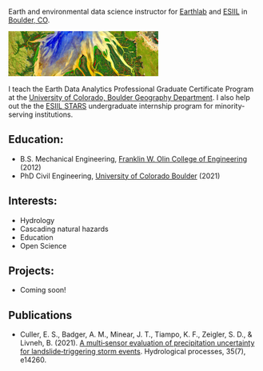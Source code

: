 Earth and environmental data science instructor for [Earthlab](https://earthlab.colorado.edu/) 
and [ESIIL](https://esiil.org/) in [Boulder, CO](https://www.bouldercoloradousa.com/).

<img src="img/march2014_1920x1200.jpeg" alt="Delta from space" width="300px">

I teach the Earth Data Analytics Professional Graduate Certificate Program at the [University of Colorado, Boulder Geography Department](https://www.colorado.edu/geography/). I also help out the the [ESIIL STARS](https://esiil.org/esiil-stars) undergraduate internship program for minority-serving institutions.

## Education:
  - B.S. Mechanical Engineering, [Franklin W. Olin College of Engineering](https://www.olin.edu/) (2012)
  - PhD Civil Engineering, [University of Colorado Boulder](https://www.colorado.edu/ceae/) (2021)
  
## Interests:
  - Hydrology
  - Cascading natural hazards
  - Education
  - Open Science
  
## Projects:
  - Coming soon!

## Publications
  - Culler, E. S., Badger, A. M., Minear, J. T., Tiampo, K. F., Zeigler, S. D., & Livneh, B. (2021). [A multi‐sensor evaluation of precipitation uncertainty for landslide‐triggering storm events](https://doi.org/10.1002/hyp.14260). Hydrological processes, 35(7), e14260.
